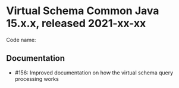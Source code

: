 # Virtual Schema Common Java 15.x.x, released 2021-xx-xx

Code name: 

## Documentation

* #156: Improved documentation on how the virtual schema query processing works
